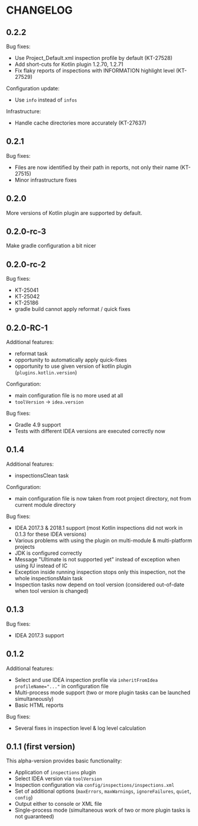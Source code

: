 # CHANGELOG

## 0.2.2

Bug fixes:

 * Use Project_Default.xml inspection profile by default (KT-27528)
 * Add short-cuts for Kotlin plugin 1.2.70, 1.2.71
 * Fix flaky reports of inspections with INFORMATION highlight level (KT-27529)
 
Configuration update:

 * Use `info` instead of `infos`
 
Infrastructure:

 * Handle cache directories more accurately (KT-27637)

## 0.2.1

Bug fixes:

 * Files are now identified by their path in reports, not only their name (KT-27515)
 * Minor infrastructure fixes

## 0.2.0

More versions of Kotlin plugin are supported by default.

## 0.2.0-rc-3

Make gradle configuration a bit nicer

## 0.2.0-rc-2

Bug fixes:

 * KT-25041
 * KT-25042
 * KT-25186
 * gradle build cannot apply reformat / quick fixes

## 0.2.0-RC-1

Additional features:

 * reformat task
 * opportunity to automatically apply quick-fixes
 * opportunity to use given version of kotlin plugin (`plugins.kotlin.version`)

Configuration:

 * main configuration file is no more used at all
 * `toolVersion` -> `idea.version`
 
Bug fixes: 

 * Gradle 4.9 support
 * Tests with different IDEA versions are executed correctly now

## 0.1.4 

Additional features:

 * inspectionsClean task
 
Configuration:

 * main configuration file is now taken from root project directory, not from current module directory

Bug fixes:

 * IDEA 2017.3 & 2018.1 support (most Kotlin inspections did not work in 0.1.3 for these IDEA versions)
 * Various problems with using the plugin on multi-module & multi-platform projects
 * JDK is configured correctly
 * Message "Ultimate is not supported yet" instead of exception when using IU instead of IC
 * Exception inside running inspection stops only this inspection, not the whole inspectionsMain task
 * Inspection tasks now depend on tool version (considered out-of-date when tool version is changed)

## 0.1.3

Bug fixes:

 * IDEA 2017.3 support

## 0.1.2

Additional features:

 * Select and use IDEA inspection profile via `inheritFromIdea profileName="..."` in configuration file
 * Multi-process mode support (two or more plugin tasks can be launched simultaneously)
 * Basic HTML reports
 
Bug fixes:

 * Several fixes in inspection level & log level calculation 

## 0.1.1 (first version)

This alpha-version provides basic functionality:

 * Application of `inspections` plugin
 * Select IDEA version via `toolVersion`
 * Inspection configuration via `config/inspections/inspections.xml`
 * Set of additional options (`maxErrors`, `maxWarnings`, `ignoreFailures`, `quiet`, `config`)
 * Output either to console or XML file
 * Single-process mode (simultaneous work of two or more plugin tasks is not guaranteed)